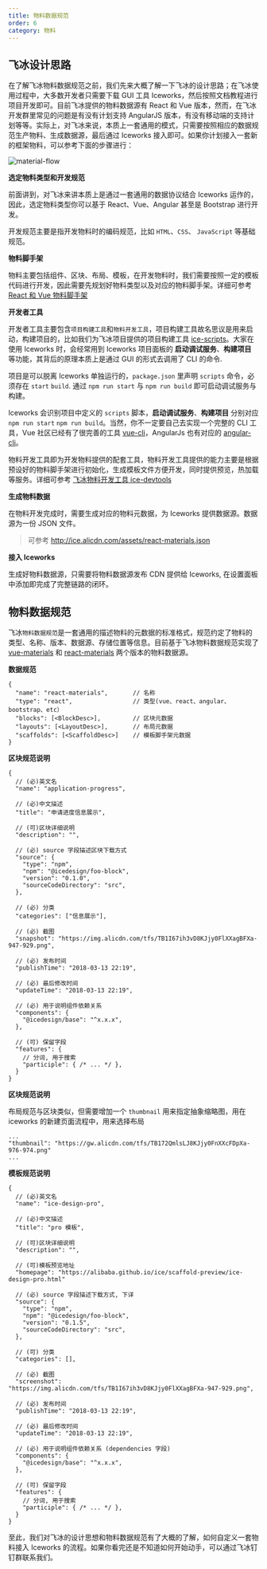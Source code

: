 ```yaml
---
title: 物料数据规范
order: 6
category: 物料
---
```


## 飞冰设计思路

在了解飞冰物料数据规范之前，我们先来大概了解一下飞冰的设计思路；在飞冰使用过程中，大多数开发者只需要下载 GUI 工具 Iceworks，然后按照文档教程进行项目开发即可。目前飞冰提供的物料数据源有 React 和 Vue 版本，然而，在飞冰开发群里常见的问题是有没有计划支持 AngularJS 版本，有没有移动端的支持计划等等。实际上，对飞冰来说，本质上一套通用的模式，只需要按照相应的数据规范生产物料、生成数据源，最后通过 Iceworks 接入即可。如果你计划接入一套新的框架物料，可以参考下面的步骤进行：

![material-flow](https://img.alicdn.com/tfs/TB1KgToqN9YBuNjy0FfXXXIsVXa-2014-1326.png)

**选定物料类型和开发规范**

前面讲到，对飞冰来讲本质上是通过一套通用的数据协议结合 Iceworks 运作的，因此，选定物料类型你可以基于 React、Vue、Angular 甚至是 Bootstrap 进行开发。

开发规范主要是指开发物料时的编码规范，比如 `HTML`、`CSS`、 `JavaScript` 等基础规范。

**物料脚手架**

物料主要包括组件、区块、布局、模板，在开发物料时，我们需要按照一定的模板代码进行开发，因此需要先规划好物料类型以及对应的物料脚手架。详细可参考 [React 和 Vue 物料脚手架](https://github.com/alibaba/ice/tree/master/templates)

**开发者工具**

开发者工具主要包含`项目构建工具`和`物料开发工具`，项目构建工具故名思议是用来启动，构建项目的，比如我们为飞冰项目提供的项目构建工具 [ice-scripts](https://github.com/alibaba/ice/tree/master/tools/ice-scripts)。大家在使用 Iceworks 时，会经常用到 Iceworks 项目面板的 **启动调试服务**、**构建项目** 等功能，其背后的原理本质上是通过 GUI 的形式去调用了 CLI 的命令.


项目是可以脱离 Iceworks 单独运行的，`package.json` 里声明 `scripts` 命令，必须存在 `start` `build`. 通过 `npm run start` 与 `npm run build` 即可启动调试服务与构建。

Iceworks 会识别项目中定义的 `scripts` 脚本，**启动调试服务**、**构建项目** 分别对应 `npm run start` `npm run build`。当然，你不一定要自己去实现一个完整的 CLI 工具，Vue 社区已经有了很完善的工具 [vue-cli](https://github.com/vuejs/vue-cli)，AngularJs 也有对应的 [angular-cli](https://github.com/angular/angular-cli)。 

物料开发工具即为开发物料提供的配套工具，物料开发工具提供的能力主要是根据预设好的物料脚手架进行初始化，生成模板文件方便开发，同时提供预览，热加载等服务。详细可参考 [飞冰物料开发工具 ice-devtools](https://github.com/alibaba/ice/tree/master/tools/ice-devtools)

**生成物料数据**

在物料开发完成时，需要生成对应的物料元数据，为 Iceworks 提供数据源。数据源为一份 JSON 文件。

> 可参考 <http://ice.alicdn.com/assets/react-materials.json>

**接入 Iceworks**

生成好物料数据源，只需要将物料数据源发布 CDN 提供给 Iceworks, 在设置面板中添加即完成了完整链路的闭环。

## 物料数据规范

飞冰`物料数据规范`是一套通用的描述物料的元数据的标准格式，规范约定了物料的类型、名称、版本、数据源、存储位置等信息。目前基于飞冰物料数据规范实现了 [vue-materials](https://g.alicdn.com/ice-assets/ice-design/databases/vue-materials.json) 和 [react-materials](https://g.alicdn.com/ice-assets/ice-design/databases/react-materials.json) 两个版本的物料数据源。

**数据规范**

```
{
  "name": "react-materials",       // 名称
  "type": "react",                 // 类型(vue、react、angular、bootstrap、etc）
  "blocks": [<BlockDesc>],         // 区块元数据
  "layouts": [<LayoutDesc>],       // 布局元数据
  "scaffolds": [<ScaffoldDesc>]    // 模板脚手架元数据
}
```

**区块规范说明**

```
{
  // (必)英文名
  "name": "application-progress",

  // (必)中文描述
  "title": "申请进度信息展示",

  // (可)区块详细说明
  "description": "",

  // (必) source 字段描述区块下载方式
  "source": {
    "type": "npm",
    "npm": "@icedesign/foo-block",
    "version": "0.1.0",
    "sourceCodeDirectory": "src",
  },

  // (必) 分类
  "categories": ["信息展示"],

  // (必) 截图
  "snapshot": "https://img.alicdn.com/tfs/TB1I67ih3vD8KJjy0FlXXagBFXa-947-929.png",

  // (必) 发布时间
  "publishTime": "2018-03-13 22:19",

  // (必) 最后修改时间
  "updateTime": "2018-03-13 22:19",

  // (必) 用于说明组件依赖关系
  "components": {
    "@icedesign/base": "^x.x.x",
  },

  // (可) 保留字段
  "features": {
    // 分词, 用于搜索
    "participle": { /* ... */ },
  }
}
```

**区块规范说明**

布局规范与区块类似，但需要增加一个 `thumbnail` 用来指定抽象缩略图，用在 iceworks 的新建页面流程中，用来选择布局

```
...
"thumbnail": "https://gw.alicdn.com/tfs/TB172QmlsLJ8KJjy0FnXXcFDpXa-976-974.png"
...
```

**模板规范说明**

```
{
  // (必)英文名
  "name": "ice-design-pro",

  // (必)中文描述
  "title": "pro 模板",

  // (可)区块详细说明
  "description": "",

  // (可)模板预览地址
  "homepage": "https://alibaba.github.io/ice/scaffold-preview/ice-design-pro.html"

  // (必) source 字段描述下载方式, 下详
  "source": {
    "type": "npm",
    "npm": "@icedesign/foo-block",
    "version": "0.1.5",
    "sourceCodeDirectory": "src",
  },

  // (可) 分类
  "categories": [],

  // (必) 截图
  "screenshot": "https://img.alicdn.com/tfs/TB1I67ih3vD8KJjy0FlXXagBFXa-947-929.png",

  // (必) 发布时间
  "publishTime": "2018-03-13 22:19",

  // (必) 最后修改时间
  "updateTime": "2018-03-13 22:19",

  // (必) 用于说明组件依赖关系 (dependencies 字段)
  "components": {
    "@icedesign/base": "^x.x.x",
  },

  // (可) 保留字段
  "features": {
    // 分词, 用于搜索
    "participle": { /* ... */ },
  }
}
```

至此，我们对飞冰的设计思想和物料数据规范有了大概的了解，如何自定义一套物料接入 Iceworks 的流程。如果你看完还是不知道如何开始动手，可以通过飞冰钉钉群联系我们。
